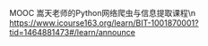 MOOC 嵩天老师的Python网络爬虫与信息提取课程\n
https://www.icourse163.org/learn/BIT-1001870001?tid=1464881473#/learn/announce
